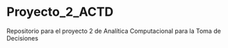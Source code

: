 # Proyecto_2_ACTD
Repositorio para el proyecto 2 de Analítica Computacional para la Toma de Decisiones
